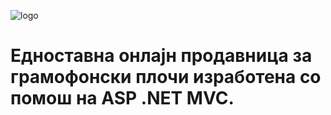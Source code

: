 ![logo](https://user-images.githubusercontent.com/58647649/154161864-125de816-4553-43cf-a7f3-2c1d00b61095.png)
# Едноставна онлајн продавница за грамофонски плочи изработена со помош на ASP .NET MVC.
